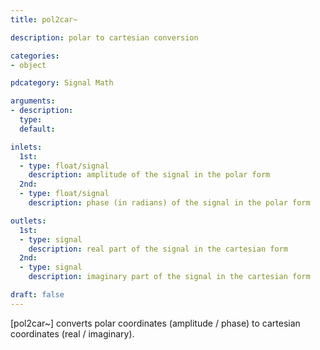 ```yaml
---
title: pol2car~

description: polar to cartesian conversion

categories:
- object

pdcategory: Signal Math

arguments:
- description:
  type:
  default:

inlets:
  1st:
  - type: float/signal
    description: amplitude of the signal in the polar form
  2nd:
  - type: float/signal
    description: phase (in radians) of the signal in the polar form

outlets:
  1st:
  - type: signal
    description: real part of the signal in the cartesian form
  2nd:
  - type: signal
    description: imaginary part of the signal in the cartesian form

draft: false
---
```


[pol2car~] converts polar coordinates (amplitude / phase) to cartesian coordinates (real / imaginary).

